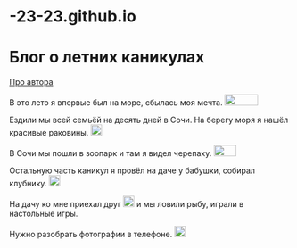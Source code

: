 # -23-23.github.io
<html>
    <h1>Блог о летних каникулах</h1>
    <a href="https://kurs-ss-vilboa.github.io/-3-1-2/index2.html">Про автора</a>
    <p>В это лето я впервые был на море, сбылась моя мечта. <img src="/uploads/2020/09/blue-309761_640_0_1601486559.png" width="60px" height="20px"/></p> 
    <p>Ездили мы всей семьёй на десять дней в Сочи. На берегу моря я нашёл красивые раковины. <img src="/uploads/2020/09/animal-2030028_640_0_1601486560.png" width="20px" height="20px"/></p>
    <p>В Сочи мы пошли в зоопарк и там я видел черепаху. <img src="/uploads/2020/09/turtle-303732_640_0_1601488082.png" width="40px" height="20px"/></p>
    <p>Остальную часть каникул я провёл на даче у бабушки, собирал клубнику. <img src="/uploads/2020/09/eat-1299323_640_0_1601486560.png" width="20px" height="20px"/></p>
    <p>На дачу ко мне приехал друг <img src="/uploads/2020/09/friends-3077835_640_0_1601486560.png" width="20px" height="20px"/> и мы ловили рыбу, играли в настольные игры.</p>
    <p>Нужно разобрать фотографии в телефоне. <img src="/uploads/2020/09/image-1271454_640_0_1601486560.png" width="20px" height="20px"/></p>
</html>
